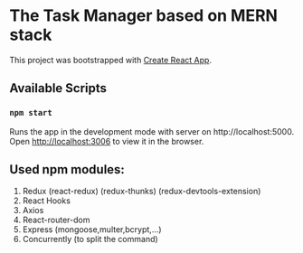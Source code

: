 # The Task Manager based on MERN stack

This project was bootstrapped with [Create React App](https://github.com/facebook/create-react-app).

## Available Scripts

### `npm start`

Runs the app in the development mode with server on http://localhost:5000.\
Open [http://localhost:3006](http://localhost:3006) to view it in the browser.

## Used npm modules:
1) Redux (react-redux) (redux-thunks) (redux-devtools-extension)
2) React Hooks
3) Axios
4) React-router-dom
5) Express (mongoose,multer,bcrypt,...)
6) Concurrently (to split the command)




